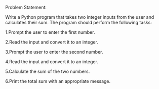 Problem Statement:

Write a Python program that takes two integer inputs from the user and calculates their sum. The program should perform the following tasks:

1.Prompt the user to enter the first number.

2.Read the input and convert it to an integer.

3.Prompt the user to enter the second number.

4.Read the input and convert it to an integer.

5.Calculate the sum of the two numbers.

6.Print the total sum with an appropriate message.